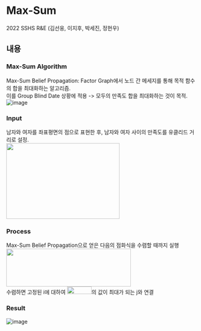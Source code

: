 Max-Sum
========
2022 SSHS R&E 
(김선웅, 이지후, 박세진, 정현우)

내용
--------

### Max-Sum Algorithm
Max-Sum Belief Propagation: Factor Graph에서 노드 간 메세지를 통해 목적 함수의 합을 최대화하는 알고리즘.  
이를 Group Blind Date 상황에 적용 -> 모두의 만족도 합을 최대화하는 것이 목적.  
![image](https://user-images.githubusercontent.com/35063338/170415829-e2c5c1bb-147b-4d9a-ac1f-114f0ea98894.png)

### Input
남자와 여자를 좌표평면의 점으로 표현한 후, 남자와 여자 사이의 만족도를 유클리드 거리로 설정.  
<img src="https://user-images.githubusercontent.com/35063338/170417792-c08cb4cb-4052-4e70-88ea-d40a5f5f572b.png" width="300" height="200"/>

### Process
Max-Sum Belief Propagation으로 얻은 다음의 점화식을 수렴할 때까지 실행
<img src="https://user-images.githubusercontent.com/35063338/170418111-c38a2e22-983c-4171-9cb3-e657d3cb2c71.png" width="330" height="100"/>  
수렴하면 고정된 i에 대하여 <img src="https://user-images.githubusercontent.com/35063338/170420172-e7f55132-b45b-45ae-acaf-7c0b31d39ad8.png" width="65" height="20"/>의 값이 최대가 되는 j와 연결

### Result
![image](https://user-images.githubusercontent.com/35063338/170419394-af59ed98-cf0a-4415-b140-668ba7679efd.png)

